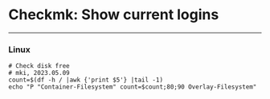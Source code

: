 # Checkmk: Show current logins
<!-- date: 2023-05-09 00:00:00 -->
<!-- category: checkmk -->
<!-- tags: checkmk, plugins -->
***
### Linux

    # Check disk free
    # mki, 2023.05.09
    count=$(df -h / |awk {'print $5'} |tail -1)
    echo "P "Container-Filesystem" count=$count;80;90 Overlay-Filesystem"



